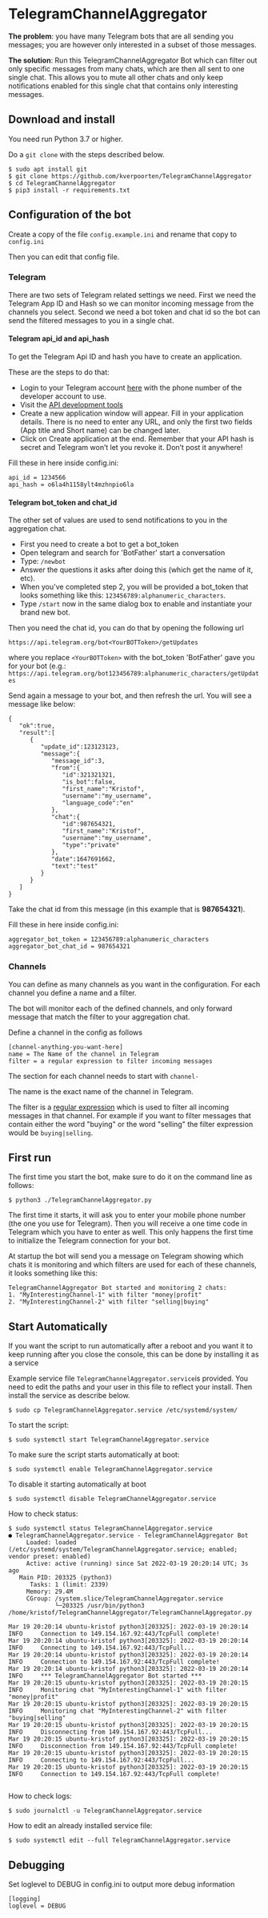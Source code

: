 
# TelegramChannelAggregator

**The problem**: you have many Telegram bots that are all sending you messages; you are however only interested in a subset of those messages.

**The solution**: Run this TelegramChannelAggregator Bot which can filter out only specific messages from many chats, which are then all sent to one single chat. 
This allows you to mute all other chats and only keep notifications enabled for this single chat that contains only interesting messages.

## Download and install

You need run Python 3.7 or higher.

Do a `git clone` with the steps described below.

```
$ sudo apt install git
$ git clone https://github.com/kverpoorten/TelegramChannelAggregator
$ cd TelegramChannelAggregator
$ pip3 install -r requirements.txt
```

## Configuration of the bot

Create a copy of the file `config.example.ini` and rename that copy to `config.ini`

Then you can edit that config file.

### Telegram 
There are two sets of Telegram related settings we need. 
First we need the Telegram App ID and Hash so we can monitor incoming message from the channels you select.
Second we need a bot token and chat id so the bot can send the filtered messages to you in a single chat.

#### Telegram api_id and api_hash
To get the Telegram Api ID and hash you have to create an application.

These are the steps to do that:
-   Login to your Telegram account [here](https://my.telegram.org/) with the phone number of the developer account to use.
-   Visit the [API development tools](https://my.telegram.org/apps)
-   Create a new application window will appear. Fill in your application details. There is no need to enter any URL, and only the first two fields (App title and Short name) can be changed later.
-   Click on Create application at the end. Remember that your API hash is secret and Telegram won’t let you revoke it. Don’t post it anywhere!

Fill these in here inside config.ini:
```
api_id = 1234566
api_hash = o6la4h1158ylt4mzhnpio6la
```

#### Telegram bot_token and chat_id
The other set of values are used to send notifications to you in the aggregation chat.
-   First you need to create a bot to get a bot_token
-   Open telegram and search for 'BotFather' start a conversation
-   Type: `/newbot`
-   Answer the questions it asks after doing this (which get the name of it, etc).
-   When you've completed step 2, you will be provided a bot_token that looks something like this: `123456789:alphanumeric_characters`.
-   Type `/start` now in the same dialog box to enable and instantiate your brand new bot.

Then you need the chat id, you can do that by opening the following url
```
https://api.telegram.org/bot<YourBOTToken>/getUpdates
```
where you replace `<YourBOTToken>` with the bot_token 'BotFather' gave you for your bot (e.g.: `https://api.telegram.org/bot123456789:alphanumeric_characters/getUpdates`

Send again a message to your bot, and then refresh the url. You will see a message like below:
```
{
   "ok":true,
   "result":[
      {
         "update_id":123123123,
         "message":{
            "message_id":3,
            "from":{
               "id":321321321,
               "is_bot":false,
               "first_name":"Kristof",
               "username":"my_username",
               "language_code":"en"
            },
            "chat":{
               "id":987654321,
               "first_name":"Kristof",
               "username":"my_username",
               "type":"private"
            },
            "date":1647691662,
            "text":"test"
         }
      }
   ]
}
```

Take the chat id from this message (in this example that is **987654321**).

Fill these in here inside config.ini:
```
aggregator_bot_token = 123456789:alphanumeric_characters
aggregator_bot_chat_id = 987654321
```

### Channels
You can define as many channels as you want in the configuration. For each channel you define a name and a filter.

The bot will monitor each of the defined channels, and only forward message that match the filter to your aggregation chat.

Define a channel in the config as follows
```
[channel-anything-you-want-here]
name = The Name of the channel in Telegram
filter = a regular expression to filter incoming messages
```
The section for each channel needs to start with `channel-` 

The name is the exact name of the channel in Telegram.

The filter is a [regular expression](https://docs.python.org/3/howto/regex.html) which is used to filter all incoming messages in that channel.
For example if you want to filter messages that contain either the word "buying" or the word "selling" the filter expression would be `buying|selling`.

## First run
The first time you start the bot, make sure to do it on the command line as follows:
```
$ python3 ./TelegramChannelAggregator.py
```
The first time it starts, it will ask you to enter your mobile phone number (the one you use for Telegram). Then you will receive a one time code in Telegram which you have to enter as well.
This only happens the first time to initialize the Telegram connection for your bot.

At startup the bot will send you a message on Telegram showing which chats it is monitoring and which filters are used for each of these channels, it looks something like this:
```
TelegramChannelAggregator Bot started and monitoring 2 chats:  
1. "MyInterestingChannel-1" with filter "money|profit"  
2. "MyInterestingChannel-2" with filter "selling|buying"
```

## Start Automatically
If you want the script to run automatically after a reboot and you want it to keep running after you close the console, this can be done by installing it as a service

Example service file `TelegramChannelAggregator.service`is provided. You need to edit the paths and your user in this file to reflect your install. 
Then install the service as describe below.
```
$ sudo cp TelegramChannelAggregator.service /etc/systemd/system/
```
To start the script:
```
$ sudo systemctl start TelegramChannelAggregator.service
```
To make sure the script starts automatically at boot:
```
$ sudo systemctl enable TelegramChannelAggregator.service
```
To disable it starting automatically at boot
```
$ sudo systemctl disable TelegramChannelAggregator.service
```
How to check status:
```
$ sudo systemctl status TelegramChannelAggregator.service
● TelegramChannelAggregator.service - TelegramChannelAggregator Bot
     Loaded: loaded (/etc/systemd/system/TelegramChannelAggregator.service; enabled; vendor preset: enabled)
     Active: active (running) since Sat 2022-03-19 20:20:14 UTC; 3s ago
   Main PID: 203325 (python3)
      Tasks: 1 (limit: 2339)
     Memory: 29.4M
     CGroup: /system.slice/TelegramChannelAggregator.service
             └─203325 /usr/bin/python3 /home/kristof/TelegramChannelAggregator/TelegramChannelAggregator.py

Mar 19 20:20:14 ubuntu-kristof python3[203325]: 2022-03-19 20:20:14 INFO     Connection to 149.154.167.92:443/TcpFull complete!
Mar 19 20:20:14 ubuntu-kristof python3[203325]: 2022-03-19 20:20:14 INFO     Connecting to 149.154.167.92:443/TcpFull...
Mar 19 20:20:14 ubuntu-kristof python3[203325]: 2022-03-19 20:20:14 INFO     Connection to 149.154.167.92:443/TcpFull complete!
Mar 19 20:20:14 ubuntu-kristof python3[203325]: 2022-03-19 20:20:14 INFO     *** TelegramChannelAggregator Bot started ***
Mar 19 20:20:15 ubuntu-kristof python3[203325]: 2022-03-19 20:20:15 INFO     Monitoring chat "MyInterestingChannel-1" with filter "money|profit"
Mar 19 20:20:15 ubuntu-kristof python3[203325]: 2022-03-19 20:20:15 INFO     Monitoring chat "MyInterestingChannel-2" with filter "buying|selling"
Mar 19 20:20:15 ubuntu-kristof python3[203325]: 2022-03-19 20:20:15 INFO     Disconnecting from 149.154.167.92:443/TcpFull...
Mar 19 20:20:15 ubuntu-kristof python3[203325]: 2022-03-19 20:20:15 INFO     Disconnection from 149.154.167.92:443/TcpFull complete!
Mar 19 20:20:15 ubuntu-kristof python3[203325]: 2022-03-19 20:20:15 INFO     Connecting to 149.154.167.92:443/TcpFull...
Mar 19 20:20:15 ubuntu-kristof python3[203325]: 2022-03-19 20:20:15 INFO     Connection to 149.154.167.92:443/TcpFull complete!


```

How to check logs:
```
$ sudo journalctl -u TelegramChannelAggregator.service 
```

How to edit an already installed service file:
```
$ sudo systemctl edit --full TelegramChannelAggregator.service 
```

## Debugging

Set loglevel to DEBUG in config.ini to output more debug information
```
[logging]
loglevel = DEBUG
```
